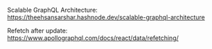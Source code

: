 Scalable GraphQL Architecture: https://theehsansarshar.hashnode.dev/scalable-graphql-architecture

Refetch after update: https://www.apollographql.com/docs/react/data/refetching/
